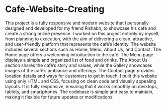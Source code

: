 # Cafe-Website-Creating
This project is a fully responsive and modern website that I personally designed and developed for my friend Rishabh, to showcase his café and create a strong online presence. I worked on this project entirely by myself, from planning to execution, with the aim of delivering a clean, attractive, and user-friendly platform that represents the café’s identity.
The website includes several sections such as Home, Menu, About Us,  and Contact. The Home page offers a welcoming introduction to the café. The Menu page displays a simple and organized list of food and drinks. The About Us section shares the café’s story and values, while the Gallery showcases images of the café’s ambiance and offerings. The Contact page provides location details and ways for customers to get in touch.
I built this website using only HTML and CSS, focusing on clean code and visually appealing layouts. It is fully responsive, ensuring that it works smoothly on desktops, tablets, and smartphones. The codebase is simple and easy to maintain, making it flexible for future updates or modifications
